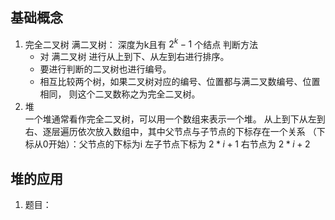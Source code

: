 ## 基础概念
1. 完全二叉树 
    满二叉树： 深度为k且有 $2^k-1$ 个结点
    判断方法  
    - 对 满二叉树 进行从上到下、从左到右进行排序。
    - 要进行判断的二叉树也进行编号。
    - 相互比较两个树，如果二叉树对应的编号、位置都与满二叉数编号、位置相同， 则这个二叉数称之为完全二叉树。
2. 堆  
    一个堆通常看作完全二叉树，可以用一个数组来表示一个堆。
    从上到下从左到右、逐层遍历依次放入数组中，其中父节点与子节点的下标存在一个关系 （下标从0开始）：父节点的下标为i 左子节点下标为 $2*i +1$  右节点为  $2*i+2$

## 堆的应用
1. 题目： 